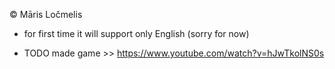 © Māris Ločmelis

* for first time it will support only English (sorry for now)


* TODO made game >> https://www.youtube.com/watch?v=hJwTkolNS0s